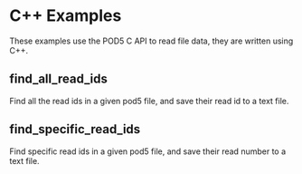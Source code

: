 C++ Examples
============

These examples use the POD5 C API to read file data, they are written using C++.

find_all_read_ids
-----------------

Find all the read ids in a given pod5 file, and save their read id to a text file.

find_specific_read_ids
----------------------

Find specific read ids in a given pod5 file, and save their read number to a text file.